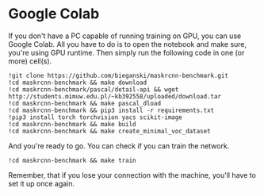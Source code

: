 # Google Colab

If you don't have a PC capable of running training on GPU, you can use Google Colab. All you have to do is to open the notebook and make sure, you're using GPU runtime. Then simply run the following code in one (or more) cell(s).

```
!git clone https://github.com/bieganski/maskrcnn-benchmark.git
!cd maskrcnn-benchmark && make download
!cd maskrcnn-benchmark/pascal/detail-api && wget http://students.mimuw.edu.pl/~kb392558/uploaded/download.tar
!cd maskrcnn-benchmark && make pascal_dload
!cd maskrcnn-benchmark && pip3 install -r requirements.txt
!pip3 install torch torchvision yacs scikit-image
!cd maskrcnn-benchmark && make build
!cd maskrcnn-benchmark && make create_minimal_voc_dataset
```

And you're ready to go. You can check if you can train the network.

```
!cd maskrcnn-benchmark && make train
```

Remember, that if you lose your connection with the machine, you'll have to set it up once again.

